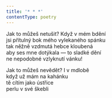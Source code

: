 ```yaml
---
title: '* * *'
contentType: poetry
---
```


<section>

Jak to můžeš netušit? Když v mém bdění  
jsi přítulný bok mého vylekaného spánku  
tak něžně vzdmutá hebce kloubená  
aby ses mne dotýkala — to sladké dění  
ne nepodobné vzlyknutí vánku!

Jak to můžeš nevědět? I v mdlobě  
když už mám na kahánku  
tě cítím jako ústřice  
perlu v své škebli

</section>
